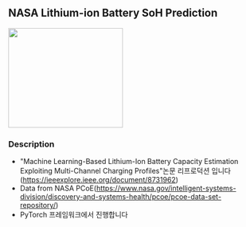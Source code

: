 ## NASA Lithium-ion Battery SoH Prediction

<img src="https://upload.wikimedia.org/wikipedia/commons/thumb/e/e5/NASA_logo.svg/2449px-NASA_logo.svg.png" width=230 height=200/>

### Description
- "Machine Learning-Based Lithium-Ion Battery Capacity Estimation Exploiting Multi-Channel Charging Profiles"논문 리프로덕션 입니다
(https://ieeexplore.ieee.org/document/8731962)
- Data from NASA PCoE(https://www.nasa.gov/intelligent-systems-division/discovery-and-systems-health/pcoe/pcoe-data-set-repository/)
- PyTorch 프레임워크에서 진행합니다


